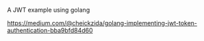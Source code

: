 A JWT example using golang


https://medium.com/@cheickzida/golang-implementing-jwt-token-authentication-bba9bfd84d60

